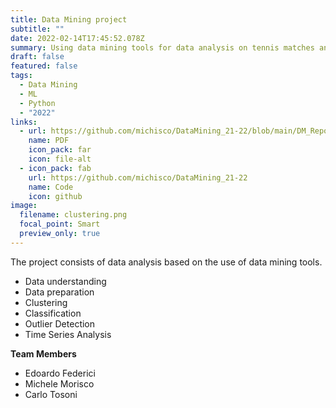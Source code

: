 ```yaml
---
title: Data Mining project
subtitle: ""
date: 2022-02-14T17:45:52.078Z
summary: Using data mining tools for data analysis on tennis matches and player stats.
draft: false
featured: false
tags:
  - Data Mining
  - ML
  - Python
  - "2022"
links:
  - url: https://github.com/michisco/DataMining_21-22/blob/main/DM_Report_16.pdf
    name: PDF
    icon_pack: far
    icon: file-alt
  - icon_pack: fab
    url: https://github.com/michisco/DataMining_21-22
    name: Code
    icon: github
image:
  filename: clustering.png
  focal_point: Smart
  preview_only: true
---
```

The project consists of data analysis based on the use of data mining tools.

* Data understanding
* Data preparation
* Clustering
* Classification
* Outlier Detection
* Time Series Analysis



**Team Members**

* Edoardo Federici
* Michele Morisco
* Carlo Tosoni